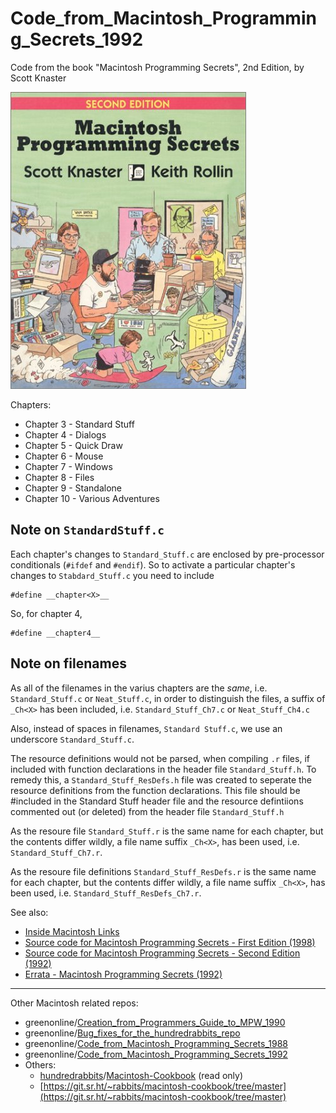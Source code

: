 # Code_from_Macintosh_Programming_Secrets_1992
Code from the book "Macintosh Programming Secrets", 2nd Edition, by Scott Knaster

[![Cover art][1]][1]

  [1]: https://raw.githubusercontent.com/greenonline/Code_from_Macintosh_Programming_Secrets_1992/main/misc/Macintosh%20Prog%20Secrets.jpg "Cover art"

Chapters:
- Chapter 3 - Standard Stuff
- Chapter 4 - Dialogs
- Chapter 5 - Quick Draw
- Chapter 6 - Mouse
- Chapter 7 - Windows
- Chapter 8 - Files
- Chapter 9 - Standalone
- Chapter 10 - Various Adventures

## Note on `StandardStuff.c`

Each chapter's changes to `Standard_Stuff.c` are enclosed by pre-processor conditionals (`#ifdef` and `#endif`). So to activate a particular chapter's changes to `Stabdard_Stuff.c` you need to include

```none
#define __chapter<X>__
```
So, for chapter 4,
```none
#define __chapter4__
```

## Note on filenames

As all of the filenames in the varius chapters are the *same*, i.e. `Standard_Stuff.c` or `Neat_Stuff.c`, in order to distinguish the files, a suffix of `_Ch<X>` has been included, i.e. `Standard_Stuff_Ch7.c` or `Neat_Stuff_Ch4.c`

Also, instead of spaces in filenames, `Standard Stuff.c`, we use an underscore `Standard_Stuff.c`.

The resource definitions would not be parsed, when compiling `.r` files, if included with function declarations in the header file `Standard_Stuff.h`. To remedy this, a `Standard_Stuff_ResDefs.h` file was created to seperate the resource definitions from the function declarations. This file should be #included in the Standard Stuff header file and the resource defintiions commented out (or deleted) from the header file `Standard_Stuff.h`

As the resoure file `Standard_Stuff.r` is the same name for each chapter, but the contents differ wildly, a file name suffix `_Ch<X>`, has been used, i.e. `Standard_Stuff_Ch7.r`.

As the resoure file definitions `Standard_Stuff_ResDefs.r` is the same name for each chapter, but the contents differ wildly, a file name suffix `_Ch<X>`, has been used, i.e. `Standard_Stuff_ResDefs_Ch7.r`.




See also:

- [Inside Macintosh Links](https://gr33nonline.wordpress.com/2024/04/24/inside-macintosh-links/)
- [Source code for Macintosh Programming Secrets - First Edition (1998)](https://gr33nonline.wordpress.com/2024/04/28/source-code-for-macintosh-programming-secrets-first-edition-1988/)
- [Source code for Macintosh Programming Secrets - Second Edition (1992)](https://gr33nonline.wordpress.com/2024/04/28/source-code-for-macintosh-programming-secrets-second-edition-1992/)
- [Errata - Macintosh Programming Secrets (1992)](https://gr33nonline.wordpress.com/2024/04/29/errata-macintosh-programming-secrets-1992/)
  
---

Other Macintosh related repos:

- greenonline/[Creation_from_Programmers_Guide_to_MPW_1990](https://github.com/greenonline/Creation_from_Programmers_Guide_to_MPW_1990)
- greenonline/[Bug_fixes_for_the_hundredrabbits_repo](https://github.com/greenonline/Bug_fixes_for_the_hundredrabbits_repo)
- greenonline/[Code_from_Macintosh_Programming_Secrets_1988](https://github.com/greenonline/Code_from_Macintosh_Programming_Secrets_1988)
- greenonline/[Code_from_Macintosh_Programming_Secrets_1992]()
- Others:
  - [hundredrabbits](https://github.com/hundredrabbits)/[Macintosh-Cookbook](https://github.com/hundredrabbits/Macintosh-Cookbook) (read only)
  - [https://git.sr.ht/~rabbits/macintosh-cookbook/tree/master](https://git.sr.ht/~rabbits/macintosh-cookbook/tree/master)
